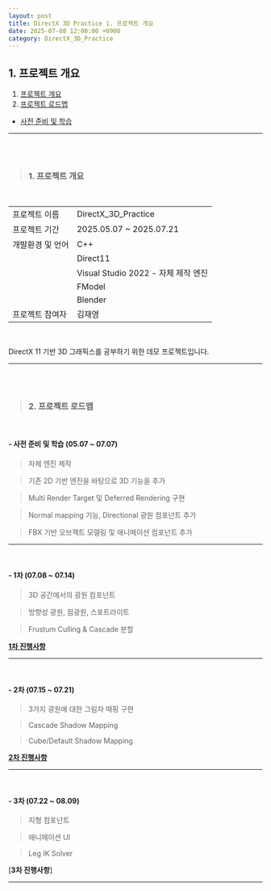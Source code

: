 ```yaml
---
layout: post
title: DirectX 3D Practice 1. 프로젝트 개요
date: 2025-07-08 12:00:00 +0900
category: DirectX_3D_Practice
---
```


## 1. 프로젝트 개요

1. [프로젝트 개요](#1-프로젝트-개요-1)
2. [프로젝트 로드맵](#2-프로젝트-로드맵)
  - [사전 준비 및 학습](#--사전-준비-및-학습-0507--0707)

---

<br><br>

>### 1. 프로젝트 개요

<br>

|||
|---|---|
|프로젝트 이름|DirectX_3D_Practice|
|프로젝트 기간|2025.05.07 ~ 2025.07.21|
|개발환경 및 언어|C++|
||Direct11|
||Visual Studio 2022 - 자체 제작 엔진|
||FModel|
||Blender|
|프로젝트 참여자|김재영|

<br>

DirectX 11 기반 3D 그래픽스를 공부하기 위한 데모 프로젝트입니다.

---

<br><br>

>### 2. 프로젝트 로드맵

<br>

#### - 사전 준비 및 학습 (05.07 ~ 07.07)

> 자체 엔진 제작

> 기존 2D 기반 엔진을 바탕으로 3D 기능을 추가

> Multi Render Target 및 Deferred Rendering 구현

> Normal mapping 기능, Directional 광원 컴포넌트 추가

> FBX 기반 오브젝트 모델링 및 애니메이션 컴포넌트 추가

---

<br>

#### - 1차 (07.08 ~ 07.14)

> 3D 공간에서의 광원 컴포넌트

> 방향성 광원, 점광원, 스포트라이트

> Frustum Culling & Cascade 분할

[**1차 진행사항**](https://dormouse0224.github.io/directX_3d_practice/2025/07/14/DirectX_3D_Practice_2._1%EC%A3%BC%EC%B0%A8_%EC%A7%84%ED%96%89%EC%82%AC%ED%95%AD.html)

---

<br>

#### - 2차 (07.15 ~ 07.21)

> 3가지 광원에 대한 그림자 매핑 구현

> Cascade Shadow Mapping

> Cube/Default Shadow Mapping

[**2차 진행사항**](https://dormouse0224.github.io/directX_3d_practice/2025/07/22/DirectX_3D_Practice_3._2%EC%A3%BC%EC%B0%A8_%EC%A7%84%ED%96%89%EC%82%AC%ED%95%AD.html)

---

<br>

#### - 3차 (07.22 ~ 08.09)

> 지형 컴포넌트

> 애니메이션 UI

> Leg IK Solver

[**3차 진행사항**]

---